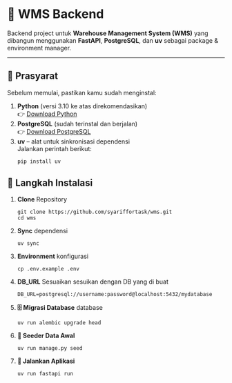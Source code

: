 # 🚀 WMS Backend

Backend project untuk **Warehouse Management System (WMS)** yang dibangun menggunakan **FastAPI**, **PostgreSQL**, dan **uv** sebagai package & environment manager.

---

## 🧰 Prasyarat

Sebelum memulai, pastikan kamu sudah menginstal:

1. **Python** (versi 3.10 ke atas direkomendasikan)  
   👉 [Download Python](https://www.python.org/downloads/)
2. **PostgreSQL** (sudah terinstal dan berjalan)  
   👉 [Download PostgreSQL](https://www.postgresql.org/download/)
3. **uv** – alat untuk sinkronisasi dependensi  
   Jalankan perintah berikut:
   ```bash
   pip install uv
   ```


## 🧩 Langkah Instalasi
1. **Clone** Repository  
   ```
   git clone https://github.com/syariffortask/wms.git
   cd wms
   ```
2. **Sync** dependensi  
   ```
   uv sync
   ```
3. **Environment**  konfigurasi
   ```
   cp .env.example .env
   ```
4. **DB_URL**  Sesuaikan
    sesuikan dengan DB yang di buat
   ```
   DB_URL=postgresql://username:password@localhost:5432/mydatabase

   ```
5. **🗄️ Migrasi Database**  database

   ```
   uv run alembic upgrade head

   ```
6. **🌱 Seeder Data Awal**
   ```
   uv run manage.py seed

   ```
7. **🏃 Jalankan Aplikasi**
   ```
   uv run fastapi run

   ```


